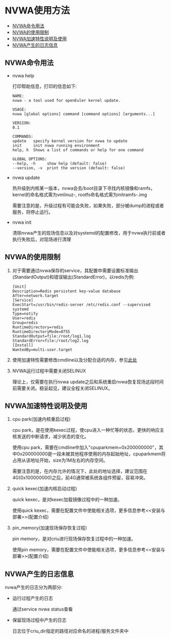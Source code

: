 # NVWA使用方法

<!-- TOC -->

- [NVWA命令用法](#nvwa命令用法)
- [NVWA的使用限制](#nvwa的使用限制)
- [NVWA加速特性说明及使用](#nvwa加速特性说明及使用)
- [NVWA产生的日志信息](#nvwa产生的日志信息)
<!-- /TOC -->

## NVWA命令用法

+ nvwa help

    打印帮助信息，打印的信息如下:
    ```
    NAME:
    nvwa - a tool used for openEuler kernel update.

    USAGE:
    nvwa [global options] command [command options] [arguments...]

    VERSION:
    0.1

    COMMANDS:
    update   specify kernel version for nvwa to update
    init     init nvwa running environment
    help, h  Shows a list of commands or help for one command

    GLOBAL OPTIONS:
    --help, -h     show help (default: false)
    --version, -v  print the version (default: false)
    ```

+ nvwa update <kernel version>

    热升级到内核某一版本，nvwa会去/boot目录下寻找内核镜像和ramfs，kernel的命名格式需为vmlinuz-<kernel version>, rootfs命名格式需为initramfs-<kernel version>.img

    需要注意的是，升级过程有可能会失败，如果失败，部分被dump的进程或者服务，将停止运行。

+ nvwa init

    清除nvwa产生的现场信息以及对systemd的配置修改，用于nvwa执行前或者执行失败后，对现场进行清理

## NVWA的使用限制

1. 对于需要通过nvwa保存的service，其配置中需要设置标准输出(StandardOutput)和错误输出(StandardError)，以redis为例:

    ```
    [Unit]
    Description=Redis persistent key-value database
    After=network.target
    [Service]
    ExecStart=/usr/bin/redis-server /etc/redis.conf --supervised systemd
    Type=notify
    User=redis
    Group=redis
    RuntimeDirectory=redis
    RuntimeDirectoryMode=0755
    StandardOutput=file:/root/log1.log
    StandardError=file:/root/log2.log
    [Install]
    WantedBy=multi-user.target
    ```

2. 使用加速特性需要修改cmdline以及分配合适的内存，参见[此处](#nvwa加速特性说明及使用)

3. NVWA运行过程中需要关闭SELINUX

    理论上，仅需要在执行nvwa update之后和系统重启nvwa恢复现场这段时间前需要关闭。稳妥起见，建议全程关闭SELINUX。

## NVWA加速特性说明及使用

1. cpu park(加速内核重启过程)

    cpu park，是在使用kexec过程，使cpu进入一种忙等的状态，更快的响应主核发送的中断请求，减少状态的变化。

    使用cpu park，需要在cmdline中加入"cpuparkmem=0x200000000"，其中0x200000000是一段未被其他程序使用的内存起始地址，cpuparkmem将占用从该地址开始，size为1M左右的内存空间。

    需要注意的是，在内存允许的情况下，此处的地址选择，建议范围在4G(0x100000000)之后，前4G通常被系统各组件预留，容易冲突。

2. quick kexec(加速内核启动过程)

    quick kexec，是对kexec加载镜像过程中的一种加速。

    使用quick kexec，需要在配置文件中使能相关选项，更多信息参考<<安装与部署>>(配置介绍)

3. pin_memory(加速现场保存恢复过程)

    pin memory，是对criu进行现场保存恢复过程中的一种加速。

    使用pin memory，需要在配置文件中使能相关选项，更多信息参考<<安装与部署>>(配置介绍)


## NVWA产生的日志信息

nvwa产生的日志分为两部分:

+ 运行过程产生的日志

    通过service nvwa status查看

+ 保留现场过程中产生的日志

    日志位于criu_dir指定的路径对应命名的进程/服务文件夹中

